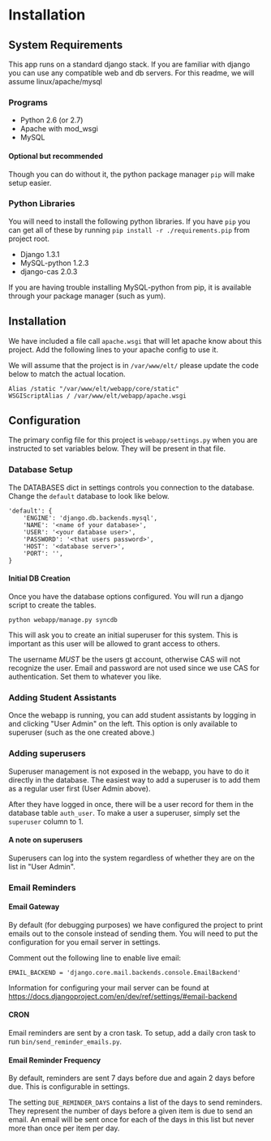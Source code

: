 Installation
============

## System Requirements

This app runs on a standard django stack. If you are familiar with django you can use any compatible web and db servers. For this readme, we will assume linux/apache/mysql

### Programs

* Python 2.6 (or 2.7)
* Apache with mod_wsgi
* MySQL

#### Optional but recommended

Though you can do without it, the python package manager `pip` will make setup easier.

### Python Libraries

You will need to install the following python libraries. If you have `pip` you can get all of these by running `pip install -r ./requirements.pip` from project root.

* Django 1.3.1
* MySQL-python 1.2.3
* django-cas 2.0.3

If you are having trouble installing MySQL-python from pip, it is available through your package manager (such as yum).


## Installation

We have included a file call `apache.wsgi` that will let apache know about this project. Add the following lines to your apache config to use it.

We will assume that the project is in `/var/www/elt/` please update the code below to match the actual location.

    Alias /static "/var/www/elt/webapp/core/static"
    WSGIScriptAlias / /var/www/elt/webapp/apache.wsgi


## Configuration

The primary config file for this project is `webapp/settings.py` when you are instructed to set variables below. They will be present in that file.

### Database Setup

The DATABASES dict in settings controls you connection to the database. Change the `default` database to look like below.

    'default': {
        'ENGINE': 'django.db.backends.mysql',
        'NAME': '<name of your database>',
        'USER': '<your database user>',
        'PASSWORD': '<that users password>',
        'HOST': '<database server>',
        'PORT': '',
    }

#### Initial DB Creation

Once you have the database options configured. You will run a django script to create the tables. 

    python webapp/manage.py syncdb

This will ask you to create an initial superuser for this system. This is important as this user will be allowed to grant access to others. 

The username _MUST_ be the users gt account, otherwise CAS will not recognize the user. Email and password are not used since we use CAS for authentication. Set them to whatever you like. 

### Adding Student Assistants

Once the webapp is running, you can add student assistants by logging in and clicking "User Admin" on the left. This option is only available to superuser (such as the one created above.)

### Adding superusers

Superuser management is not exposed in the webapp, you have to do it directly in the database. The easiest way to add a superuser is to add them as a regular user first (User Admin above).

After they have logged in once, there will be a user record for them in the database table `auth_user`. To make a user a superuser, simply set the `superuser` column to 1.

#### A note on superusers

Superusers can log into the system regardless of whether they are on the list in "User Admin".

### Email Reminders

#### Email Gateway

By default (for debugging purposes) we have configured the project to print emails out to the console instead of sending them. You will need to put the configuration for you email server in settings.

Comment out the following line to enable live email:

    EMAIL_BACKEND = 'django.core.mail.backends.console.EmailBackend'

Information for configuring your mail server can be found at https://docs.djangoproject.com/en/dev/ref/settings/#email-backend

#### CRON

Email reminders are sent by a cron task. To setup, add a daily cron task to run `bin/send_reminder_emails.py`.

#### Email Reminder Frequency

By default, reminders are sent 7 days before due and again 2 days before due. This is configurable in settings.

The setting `DUE_REMINDER_DAYS` contains a list of the days to send reminders. They represent the number of days before a given item is due to send an email. An email will be sent once for each of the days in this list but never more than once per item per day.
